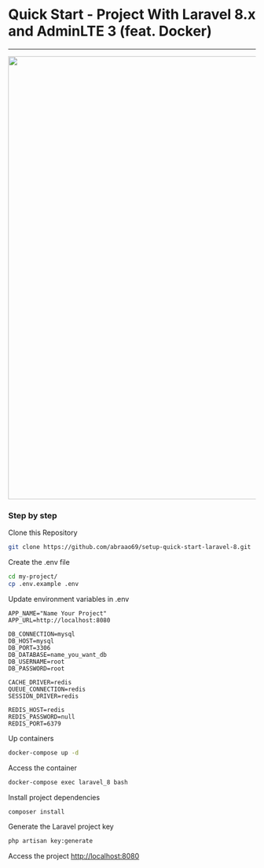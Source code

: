 # Quick Start - Project With Laravel 8.x and AdminLTE 3 (feat. Docker)

<hr>
<p align="center">
 <img width="900px" src="https://user-images.githubusercontent.com/103331086/219087953-ff229a5b-5470-486e-b6cc-95166f865ff9.png" />
</p>


### Step by step
Clone this Repository
```sh
git clone https://github.com/abraao69/setup-quick-start-laravel-8.git
```

Create the .env file
```sh
cd my-project/
cp .env.example .env
```


Update environment variables in .env
```dosini
APP_NAME="Name Your Project"
APP_URL=http://localhost:8080

DB_CONNECTION=mysql
DB_HOST=mysql
DB_PORT=3306
DB_DATABASE=name_you_want_db
DB_USERNAME=root
DB_PASSWORD=root

CACHE_DRIVER=redis
QUEUE_CONNECTION=redis
SESSION_DRIVER=redis

REDIS_HOST=redis
REDIS_PASSWORD=null
REDIS_PORT=6379
```


Up containers
```sh
docker-compose up -d
```


Access the container
```sh
docker-compose exec laravel_8 bash
```


Install project dependencies
```sh
composer install
```


Generate the Laravel project key
```sh
php artisan key:generate
```


Access the project
[http://localhost:8080](http://localhost:8080)
